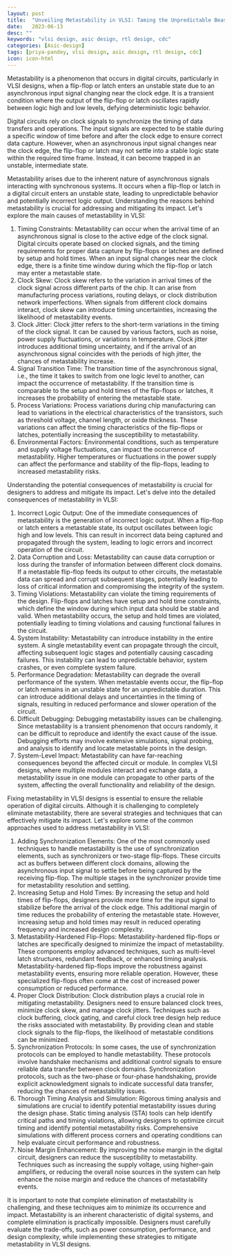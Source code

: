 ```yaml
---
layout: post
title:  "Unveiling Metastability in VLSI: Taming the Unpredictable Beast!"
date:   2023-06-13
desc: ""
keywords: "vlsi design, asic design, rtl design, cdc"
categories: [Asic-design]
tags: [priya-pandey, vlsi design, asic design, rtl design, cdc]
icon: icon-html
---
```


Metastability is a phenomenon that occurs in digital circuits, particularly in VLSI designs, when a flip-flop or latch enters an unstable state due to an asynchronous input signal changing near the clock edge. It is a transient condition where the output of the flip-flop or latch oscillates rapidly between logic high and low levels, defying deterministic logic behavior.

Digital circuits rely on clock signals to synchronize the timing of data transfers and operations. The input signals are expected to be stable during a specific window of time before and after the clock edge to ensure correct data capture. However, when an asynchronous input signal changes near the clock edge, the flip-flop or latch may not settle into a stable logic state within the required time frame. Instead, it can become trapped in an unstable, intermediate state.

Metastability arises due to the inherent nature of asynchronous signals interacting with synchronous systems. It occurs when a flip-flop or latch in a digital circuit enters an unstable state, leading to unpredictable behavior and potentially incorrect logic output. Understanding the reasons behind metastability is crucial for addressing and mitigating its impact. Let's explore the main causes of metastability in VLSI:
1. Timing Constraints: Metastability can occur when the arrival time of an asynchronous signal is close to the active edge of the clock signal. Digital circuits operate based on clocked signals, and the timing requirements for proper data capture by flip-flops or latches are defined by setup and hold times. When an input signal changes near the clock edge, there is a finite time window during which the flip-flop or latch may enter a metastable state.
2. Clock Skew: Clock skew refers to the variation in arrival times of the clock signal across different parts of the chip. It can arise from manufacturing process variations, routing delays, or clock distribution network imperfections. When signals from different clock domains interact, clock skew can introduce timing uncertainties, increasing the likelihood of metastability events.
3. Clock Jitter: Clock jitter refers to the short-term variations in the timing of the clock signal. It can be caused by various factors, such as noise, power supply fluctuations, or variations in temperature. Clock jitter introduces additional timing uncertainty, and if the arrival of an asynchronous signal coincides with the periods of high jitter, the chances of metastability increase.
4. Signal Transition Time: The transition time of the asynchronous signal, i.e., the time it takes to switch from one logic level to another, can impact the occurrence of metastability. If the transition time is comparable to the setup and hold times of the flip-flops or latches, it increases the probability of entering the metastable state.
5. Process Variations: Process variations during chip manufacturing can lead to variations in the electrical characteristics of the transistors, such as threshold voltage, channel length, or oxide thickness. These variations can affect the timing characteristics of the flip-flops or latches, potentially increasing the susceptibility to metastability.
6. Environmental Factors: Environmental conditions, such as temperature and supply voltage fluctuations, can impact the occurrence of metastability. Higher temperatures or fluctuations in the power supply can affect the performance and stability of the flip-flops, leading to increased metastability risks.

Understanding the potential consequences of metastability is crucial for designers to address and mitigate its impact. Let's delve into the detailed consequences of metastability in VLSI:
1. Incorrect Logic Output: One of the immediate consequences of metastability is the generation of incorrect logic output. When a flip-flop or latch enters a metastable state, its output oscillates between logic high and low levels. This can result in incorrect data being captured and propagated through the system, leading to logic errors and incorrect operation of the circuit.
2. Data Corruption and Loss: Metastability can cause data corruption or loss during the transfer of information between different clock domains. If a metastable flip-flop feeds its output to other circuits, the metastable data can spread and corrupt subsequent stages, potentially leading to loss of critical information and compromising the integrity of the system.
3. Timing Violations: Metastability can violate the timing requirements of the design. Flip-flops and latches have setup and hold time constraints, which define the window during which input data should be stable and valid. When metastability occurs, the setup and hold times are violated, potentially leading to timing violations and causing functional failures in the circuit.
4. System Instability: Metastability can introduce instability in the entire system. A single metastability event can propagate through the circuit, affecting subsequent logic stages and potentially causing cascading failures. This instability can lead to unpredictable behavior, system crashes, or even complete system failure.
5. Performance Degradation: Metastability can degrade the overall performance of the system. When metastable events occur, the flip-flop or latch remains in an unstable state for an unpredictable duration. This can introduce additional delays and uncertainties in the timing of signals, resulting in reduced performance and slower operation of the circuit.
6. Difficult Debugging: Debugging metastability issues can be challenging. Since metastability is a transient phenomenon that occurs randomly, it can be difficult to reproduce and identify the exact cause of the issue. Debugging efforts may involve extensive simulations, signal probing, and analysis to identify and locate metastable points in the design.
7. System-Level Impact: Metastability can have far-reaching consequences beyond the affected circuit or module. In complex VLSI designs, where multiple modules interact and exchange data, a metastability issue in one module can propagate to other parts of the system, affecting the overall functionality and reliability of the design.

Fixing metastability in VLSI designs is essential to ensure the reliable operation of digital circuits. Although it is challenging to completely eliminate metastability, there are several strategies and techniques that can effectively mitigate its impact. Let's explore some of the common approaches used to address metastability in VLSI:
1. Adding Synchronization Elements: One of the most commonly used techniques to handle metastability is the use of synchronization elements, such as synchronizers or two-stage flip-flops. These circuits act as buffers between different clock domains, allowing the asynchronous input signal to settle before being captured by the receiving flip-flop. The multiple stages in the synchronizer provide time for metastability resolution and settling.
2. Increasing Setup and Hold Times: By increasing the setup and hold times of flip-flops, designers provide more time for the input signal to stabilize before the arrival of the clock edge. This additional margin of time reduces the probability of entering the metastable state. However, increasing setup and hold times may result in reduced operating frequency and increased design complexity.
3. Metastability-Hardened Flip-Flops: Metastability-hardened flip-flops or latches are specifically designed to minimize the impact of metastability. These components employ advanced techniques, such as multi-level latch structures, redundant feedback, or enhanced timing analysis. Metastability-hardened flip-flops improve the robustness against metastability events, ensuring more reliable operation. However, these specialized flip-flops often come at the cost of increased power consumption or reduced performance.
4. Proper Clock Distribution: Clock distribution plays a crucial role in mitigating metastability. Designers need to ensure balanced clock trees, minimize clock skew, and manage clock jitters. Techniques such as clock buffering, clock gating, and careful clock tree design help reduce the risks associated with metastability. By providing clean and stable clock signals to the flip-flops, the likelihood of metastable conditions can be minimized.
5. Synchronization Protocols: In some cases, the use of synchronization protocols can be employed to handle metastability. These protocols involve handshake mechanisms and additional control signals to ensure reliable data transfer between clock domains. Synchronization protocols, such as the two-phase or four-phase handshaking, provide explicit acknowledgment signals to indicate successful data transfer, reducing the chances of metastability issues.
6. Thorough Timing Analysis and Simulation: Rigorous timing analysis and simulations are crucial to identify potential metastability issues during the design phase. Static timing analysis (STA) tools can help identify critical paths and timing violations, allowing designers to optimize circuit timing and identify potential metastability risks. Comprehensive simulations with different process corners and operating conditions can help evaluate circuit performance and robustness.
7. Noise Margin Enhancement: By improving the noise margin in the digital circuit, designers can reduce the susceptibility to metastability. Techniques such as increasing the supply voltage, using higher-gain amplifiers, or reducing the overall noise sources in the system can help enhance the noise margin and reduce the chances of metastability events.

It is important to note that complete elimination of metastability is challenging, and these techniques aim to minimize its occurrence and impact. Metastability is an inherent characteristic of digital systems, and complete elimination is practically impossible. Designers must carefully evaluate the trade-offs, such as power consumption, performance, and design complexity, while implementing these strategies to mitigate metastability in VLSI designs.
